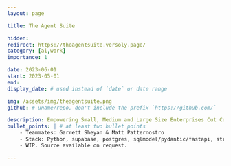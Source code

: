 ```yaml
---
layout: page

title: The Agent Suite

hidden:
redirect: https://theagentsuite.versoly.page/
category: [ai,work]
importance: 1

date: 2023-06-01
start: 2023-05-01
end:
display_date: # used instead of `date` or date range

img: /assets/img/theagentsuite.png
github: # uname/repo, don't include the prefix `https://github.com/`

description: Empowering Small, Medium and Large Size Enterprises Cut Costs, Reduce Headcount, Streamline Operations and Reach their Bottom Line with our Suite of Autonomous AI Agents
bullet_points: | # at least two bullet points
    - Teammates: Garrett Sheyan & Matt Patternostro
    - Stack: Python, supabase, postgres, sqlmodel/pydantic/fastapi, stripe, typescript, react-native, expo
    - WIP. Source available on request.

---
```

